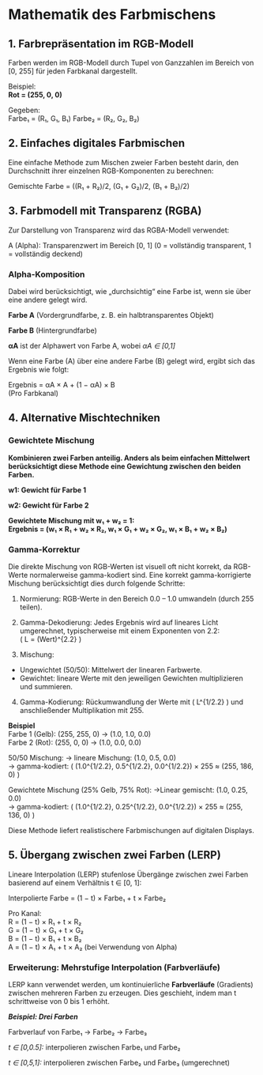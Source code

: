# Mathematik des Farbmischens
## 1. Farbrepräsentation im RGB-Modell
Farben werden im RGB-Modell durch Tupel von Ganzzahlen im Bereich von [0, 255] für jeden Farbkanal dargestellt.

Beispiel:  
**Rot = (255, 0, 0)**

Gegeben:  
Farbe₁ = (R₁, G₁, B₁)
Farbe₂ = (R₂, G₂, B₂)

## 2. Einfaches digitales Farbmischen
Eine einfache Methode zum Mischen zweier Farben besteht darin, den Durchschnitt ihrer einzelnen RGB-Komponenten zu berechnen:

Gemischte Farbe = ((R₁ + R₂)/2, (G₁ + G₂)/2, (B₁ + B₂)/2)

## 3. Farbmodell mit Transparenz (RGBA)
Zur Darstellung von Transparenz wird das RGBA-Modell verwendet:

A (Alpha): Transparenzwert im Bereich [0, 1] (0 = vollständig transparent, 1 = vollständig deckend)

### Alpha-Komposition
Dabei wird berücksichtigt, wie „durchsichtig“ eine Farbe ist, wenn sie über eine andere gelegt wird.

**Farbe A** (Vordergrundfarbe, z. B. ein halbtransparentes Objekt)

**Farbe B** (Hintergrundfarbe)

**αA** ist der Alphawert von Farbe A, wobei _αA ∈ [0,1]_

Wenn eine Farbe (A) über eine andere Farbe (B) gelegt wird, ergibt sich das Ergebnis wie folgt:

Ergebnis = αA × A + (1 − αA) × B  
(Pro Farbkanal)

## 4. Alternative Mischtechniken
### Gewichtete Mischung
**Kombinieren zwei Farben anteilig. Anders als beim einfachen Mittelwert berücksichtigt diese Methode eine **Gewichtung** zwischen den beiden Farben.**

**w1: Gewicht für Farbe 1**

**w2: Gewicht für Farbe 2**

**Gewichtete Mischung mit w₁ + w₂ = 1:**  
**Ergebnis = (w₁ × R₁ + w₂ × R₂, w₁ × G₁ + w₂ × G₂, w₁ × B₁ + w₂ × B₂)**

### Gamma-Korrektur
Die direkte Mischung von RGB-Werten ist visuell oft nicht korrekt, da RGB-Werte normalerweise gamma-kodiert sind. Eine korrekt gamma-korrigierte Mischung berücksichtigt dies durch folgende Schritte:

1. Normierung: RGB-Werte in den Bereich 0.0 – 1.0 umwandeln (durch 255 teilen).

2. Gamma-Dekodierung: Jedes Ergebnis wird auf lineares Licht umgerechnet, typischerweise mit einem Exponenten von 2.2:  
\( L = (Wert)^{2.2} \)

3. Mischung:
- Ungewichtet (50/50): Mittelwert der linearen Farbwerte.
- Gewichtet: lineare Werte mit den jeweiligen Gewichten multiplizieren und summieren.

4. Gamma-Kodierung: Rückumwandlung der Werte mit \( L^{1/2.2} \) und anschließender Multiplikation mit 255.

**Beispiel**  
Farbe 1 (Gelb): (255, 255, 0) → (1.0, 1.0, 0.0)  
Farbe 2 (Rot): (255, 0, 0) → (1.0, 0.0, 0.0)  

50/50 Mischung:
→ lineare Mischung: (1.0, 0.5, 0.0)  
→ gamma-kodiert: \( (1.0^{1/2.2}, 0.5^{1/2.2}, 0.0^{1/2.2}) × 255 ≈ (255, 186, 0) \)

Gewichtete Mischung (25% Gelb, 75% Rot): 
→Linear gemischt: (1.0, 0.25, 0.0)  
→ gamma-kodiert: \( (1.0^{1/2.2}, 0.25^{1/2.2}, 0.0^{1/2.2}) × 255 ≈ (255, 136, 0) \)

Diese Methode liefert realistischere Farbmischungen auf digitalen Displays.

## 5. Übergang zwischen zwei Farben (LERP)
Lineare Interpolation (LERP) stufenlose Übergänge zwischen zwei Farben basierend auf einem Verhältnis t ∈ [0, 1]:

Interpolierte Farbe = (1 − t) × Farbe₁ + t × Farbe₂

Pro Kanal:  
R = (1 − t) × R₁ + t × R₂  
G = (1 − t) × G₁ + t × G₂  
B = (1 − t) × B₁ + t × B₂  
A = (1 − t) × A₁ + t × A₂ (bei Verwendung von Alpha)

### Erweiterung: Mehrstufige Interpolation (Farbverläufe)
LERP kann verwendet werden, um kontinuierliche **Farbverläufe** (Gradients) zwischen mehreren Farben zu erzeugen. Dies geschieht, indem man t schrittweise von 0 bis 1 erhöht.

***Beispiel: Drei Farben***

Farbverlauf von Farbe₁ → Farbe₂ → Farbe₃

_t ∈ [0,0.5]:_ interpolieren zwischen Farbe₁ und Farbe₂

_t ∈ [0,5,1]:_ interpolieren zwischen Farbe₂ und Farbe₃ (umgerechnet)

